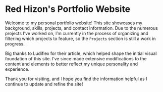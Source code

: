 # Red Hizon's Portfolio Website

Welcome to my personal portfolio website! This site showcases my background, skills, projects, and contact information. Due to the numerous projects I’ve worked on, I’m currently in the process of organizing and filtering which projects to feature, so the `Projects` section is still a work in progress.

Big thanks to Ludiflex for their article, which helped shape the initial visual foundation of this site. I’ve since made extensive modifications to the content and elements to better reflect my unique personality and experience.

Thank you for visiting, and I hope you find the information helpful as I continue to update and refine the site!
